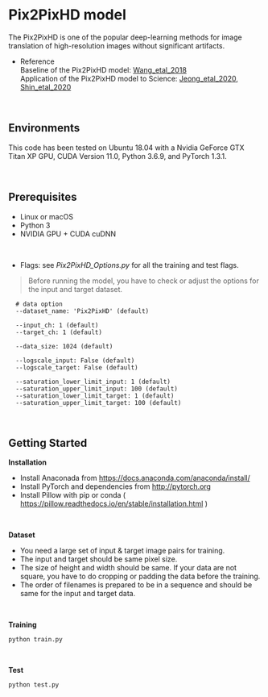 Pix2PixHD model
===============
The Pix2PixHD is one of the popular deep-learning methods for image translation of high-resolution images without significant artifacts.

* Reference <br/>
    Baseline of the Pix2PixHD model: [Wang_etal_2018](https://arxiv.org/abs/1711.11585) <br/>
    Application of the Pix2PixHD model to Science: [Jeong_etal_2020](https://iopscience.iop.org/article/10.3847/2041-8213/abc255), [Shin_etal_2020](https://iopscience.iop.org/article/10.3847/2041-8213/ab9085)  <br/>

<br/>

Environments
------------
This code has been tested on Ubuntu 18.04 with a Nvidia GeForce GTX Titan XP GPU, CUDA Version 11.0, Python 3.6.9, and PyTorch 1.3.1.

<br/>

Prerequisites
------------
* Linux or macOS
* Python 3
* NVIDIA GPU + CUDA cuDNN

<br/>

* Flags: see *Pix2PixHD_Options.py* for all the training and test flags.     
>    Before running the model, you have to check or adjust the options for the input and target dataset.
     
      # data option
      --dataset_name: 'Pix2PixHD' (default)
      
      --input_ch: 1 (default)
      --target_ch: 1 (default)
      
      --data_size: 1024 (default)
      
      --logscale_input: False (default)
      --logscale_target: False (default)
      
      --saturation_lower_limit_input: 1 (default)
      --saturation_upper_limit_input: 100 (default)
      --saturation_lower_limit_target: 1 (default)
      --saturation_upper_limit_target: 100 (default)
      

<br/>

Getting Started
------------

**Installation**    
* Install Anaconada from https://docs.anaconda.com/anaconda/install/
* Install PyTorch and dependencies from http://pytorch.org
* Install Pillow with pip or conda ( https://pillow.readthedocs.io/en/stable/installation.html )

<br/>

**Dataset**       
* You need a large set of input & target image pairs for training.
* The input and target should be same pixel size.
* The size of height and width should be same. If your data are not square, you have to do cropping or padding the data before the training.
* The order of filenames is prepared to be in a sequence and should be same for the input and target data.

<br/>

**Training**    

    python train.py


<br/>

**Test**     
    
    python test.py
